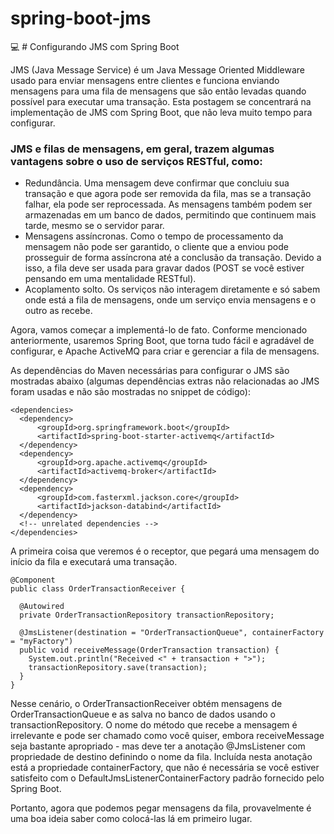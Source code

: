 # spring-boot-jms
:computer: # Configurando JMS com Spring Boot

JMS (Java Message Service) é um Java Message Oriented Middleware usado para enviar mensagens entre clientes e funciona enviando mensagens para uma fila de mensagens que são então levadas quando possível para executar uma transação. Esta postagem se concentrará na implementação de JMS com Spring Boot, que não leva muito tempo para configurar.

### JMS e filas de mensagens, em geral, trazem algumas vantagens sobre o uso de serviços RESTful, como:

- Redundância. Uma mensagem deve confirmar que concluiu sua transação e que agora pode ser removida da fila, mas se a transação falhar, ela pode ser reprocessada. As mensagens também podem ser armazenadas em um banco de dados, permitindo que continuem mais tarde, mesmo se o servidor parar.
- Mensagens assíncronas. Como o tempo de processamento da mensagem não pode ser garantido, o cliente que a enviou pode prosseguir de forma assíncrona até a conclusão da transação. Devido a isso, a fila deve ser usada para gravar dados (POST se você estiver pensando em uma mentalidade RESTful).
- Acoplamento solto. Os serviços não interagem diretamente e só sabem onde está a fila de mensagens, onde um serviço envia mensagens e o outro as recebe.

Agora, vamos começar a implementá-lo de fato. Conforme mencionado anteriormente, usaremos Spring Boot, que torna tudo fácil e agradável de configurar, e Apache ActiveMQ para criar e gerenciar a fila de mensagens.

As dependências do Maven necessárias para configurar o JMS são mostradas abaixo (algumas dependências extras não relacionadas ao JMS foram usadas e não são mostradas no snippet de código):

```
<dependencies>
  <dependency>
      <groupId>org.springframework.boot</groupId>
      <artifactId>spring-boot-starter-activemq</artifactId>
  </dependency>
  <dependency>
      <groupId>org.apache.activemq</groupId>
      <artifactId>activemq-broker</artifactId>
  </dependency>
  <dependency>
      <groupId>com.fasterxml.jackson.core</groupId>
      <artifactId>jackson-databind</artifactId>
  </dependency>
  <!-- unrelated dependencies -->
</dependencies>
```
A primeira coisa que veremos é o receptor, que pegará uma mensagem do início da fila e executará uma transação.

```
@Component
public class OrderTransactionReceiver {

  @Autowired
  private OrderTransactionRepository transactionRepository;

  @JmsListener(destination = "OrderTransactionQueue", containerFactory = "myFactory")
  public void receiveMessage(OrderTransaction transaction) {
    System.out.println("Received <" + transaction + ">");
    transactionRepository.save(transaction);
  }
}
```

Nesse cenário, o OrderTransactionReceiver obtém mensagens de OrderTransactionQueue e as salva no banco de dados usando o transactionRepository. O nome do método que recebe a mensagem é irrelevante e pode ser chamado como você quiser, embora receiveMessage seja bastante apropriado - mas deve ter a anotação @JmsListener com propriedade de destino definindo o nome da fila. Incluída nesta anotação está a propriedade containerFactory, que não é necessária se você estiver satisfeito com o DefaultJmsListenerContainerFactory padrão fornecido pelo Spring Boot.

Portanto, agora que podemos pegar mensagens da fila, provavelmente é uma boa ideia saber como colocá-las lá em primeiro lugar.

